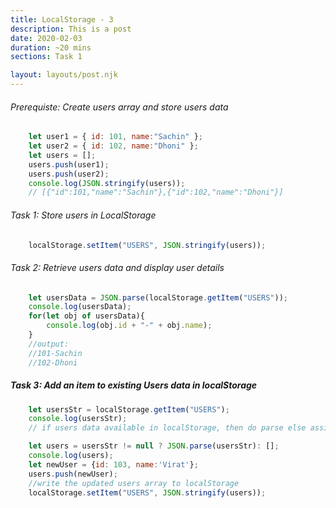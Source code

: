 ```yaml
---
title: LocalStorage - 3
description: This is a post 
date: 2020-02-03
duration: ~20 mins
sections: Task 1

layout: layouts/post.njk
---
```


###### Prerequiste: Create users array and store users data

```js
    let user1 = { id: 101, name:"Sachin" };
    let user2 = { id: 102, name:"Dhoni" };
    let users = [];
    users.push(user1);
    users.push(user2);
    console.log(JSON.stringify(users));
    // [{"id":101,"name":"Sachin"},{"id":102,"name":"Dhoni"}]
```

###### Task 1: Store users in LocalStorage

```js
    localStorage.setItem("USERS", JSON.stringify(users));
```

###### Task 2: Retrieve users data and display user details

```js
    let usersData = JSON.parse(localStorage.getItem("USERS"));
    console.log(usersData);
    for(let obj of usersData){
        console.log(obj.id + "-" + obj.name);
    }
    //output:
    //101-Sachin
    //102-Dhoni

```

##### Task 3: Add an item to existing Users data in localStorage

```js
    let usersStr = localStorage.getItem("USERS");
    console.log(usersStr);
    // if users data available in localStorage, then do parse else assign an empty array

    let users = usersStr != null ? JSON.parse(usersStr): []; 
    console.log(users);
    let newUser = {id: 103, name:'Virat'};
    users.push(newUser);
    //write the updated users array to localStorage
    localStorage.setItem("USERS", JSON.stringify(users));
```
